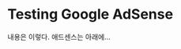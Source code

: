 
# Testing Google AdSense 

내용은 이렇다. 
애드센스는 아래에... 

 
<!--stackedit_data:
eyJoaXN0b3J5IjpbLTUzNzc5OTg1LC05MTA1NTU1MjgsLTE5OT
AzNjk0NjcsMjU2Mzk1ODI3LDgwMDk2MTg0MiwxNTQ0NTEyMzI2
XX0=
-->